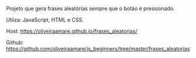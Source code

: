 Projeto que gera frases aleatórias sempre que o botão é pressionado.

Utiiza: JavaScript, HTML e CSS.

Host: https://oliveiraamare.github.io/frases_aleatorias/


Github: https://github.com/oliveiraamare/js_beginners/tree/master/frases_aleatorias